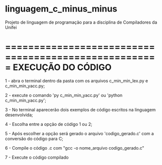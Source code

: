 # linguagem_c_minus_minus
 Projeto de linguagem de programação para a disciplina de Compiladores da Unifei

=====================================================
EXECUÇÃO DO CÓDIGO
=====================================================

1 - abra o terminal dentro da pasta com os arquivos c_min_min_lex.py e c_min_min_yacc.py;

2 - execute o comando 'py c_min_min_yacc.py' ou 'python c_min_min_yacc.py';

3 - No terminal aparecerão dois exemplos de código escritos na linguagem desenvolvida;

4 - Escolha entre a opção de código 1 ou 2;

5 - Após escolher a opção será gerado o arquivo 'codigo_gerado.c' com a conversão do código para C;

6 - Compile o código .c com "gcc -o nome_arquivo codigo_gerado.c"

7 - Execute o código compilado

